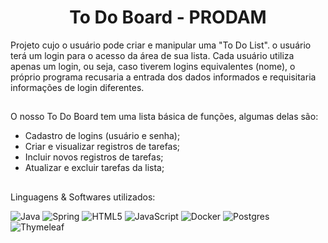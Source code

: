 <h1 align="center">To Do Board - PRODAM</h1>
Projeto cujo o usuário pode criar e manipular uma "To Do List". o usuário terá um login para o acesso da área de sua lista. Cada usuário utiliza apenas um login, ou seja, caso tiverem logins equivalentes (nome), o próprio programa recusaria a entrada dos dados informados e requisitaria informações de login diferentes.

##
<!--ts-->
O nosso To Do Board tem uma lista básica de funções, algumas delas são:
   * Cadastro de logins (usuário e senha);
   * Criar e visualizar registros de tarefas;
   * Incluir novos registros de tarefas;
   * Atualizar e excluir tarefas da lista;
<!--te-->
##
Linguagens & Softwares utilizados:

![Java](https://img.shields.io/badge/java-%23ED8B00.svg?style=for-the-badge&logo=java&logoColor=white)
![Spring](https://img.shields.io/badge/spring-%236DB33F.svg?style=for-the-badge&logo=spring&logoColor=white)
![HTML5](https://img.shields.io/badge/html5-%23E34F26.svg?style=for-the-badge&logo=html5&logoColor=white)
![JavaScript](https://img.shields.io/badge/javascript-%23323330.svg?style=for-the-badge&logo=javascript&logoColor=%23F7DF1E)
![Docker](https://img.shields.io/badge/docker-%230db7ed.svg?style=for-the-badge&logo=docker&logoColor=white)
![Postgres](https://img.shields.io/badge/postgres-%23316192.svg?style=for-the-badge&logo=postgresql&logoColor=white)
![Thymeleaf](https://img.shields.io/badge/Thymeleaf-%23005C0F.svg?style=for-the-badge&logo=Thymeleaf&logoColor=white)
